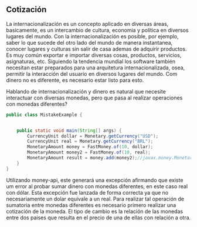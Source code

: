 ## Cotización


La internacionalización es un concepto aplicado en diversas áreas, basicamente, es un intercambio de cultura, economia y política en diversos lugares del mundo. Con la internacionalización es posible, por ejemplo, saber lo que sucede del otro lado del mundo de manera instantanea, conocer lugares y culturas sin salir de casa ademas de adquirir productos. Es muy común exportar e importar diversas cosas, productos, servicios, asignaturas, etc. Siguiendo la tendencia mundial los software también necesitan estar preparados para una arquitetura internacionalizada, osea, permitir la interacción del usuario en diversos lugares del mundo. Com dinero no es diferente, es necesario estar listo para esto.

Hablando de internacionalización y dinero es natural que necesite interactuar con diversas monedas, pero que pasa al realizar operaciones con monedas diferentes?


```java
public class MistakeExample {


    public static void main(String[] args) {
        CurrencyUnit dollar = Monetary.getCurrency("USD");
        CurrencyUnit real = Monetary.getCurrency("BRL");
        MonetaryAmount money = FastMoney.of(10, dollar);
        MonetaryAmount money2 = FastMoney.of(10, real);
        MonetaryAmount result = money.add(money2);//javax.money.MonetaryException: Currency mismatch: USD/BRL
    }
}
```


Utilizando money-api, este generará una excepción afirmando que existe um error al probar sumar dinero con monedas diferentes, en este caso real con dólar. Esta excepción fue lanzada de forma correcta ya que no necesariamente un dolar equivale a un real. Para realizar tal operación de sumatoria entre monedas diferentes es necesario primero realizar una cotización de la moneda. El tipo de cambio es la relación de las monedas entre dos paises que resulta en el precio de una de ellas con relación a otra. 